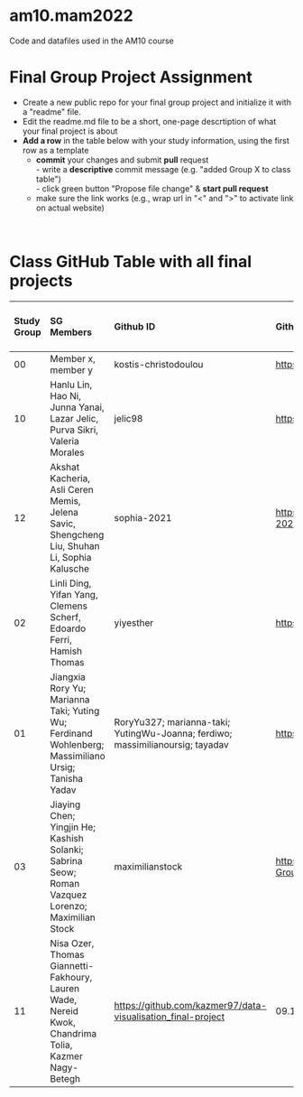 # am10.mam2022

Code and datafiles used in the AM10 course

# Final Group Project Assignment

- Create a new public repo for your final group project and initialize it with a "readme" file. 
- Edit the readme.md file to be a short, one-page descrtiption of what your final project is about
- **Add a row** in the table below with your study information, using the first row as a template
    - **commit** your changes and submit **pull** request   
            - write a **descriptive** commit message (e.g. "added Group X to class table")  
            - click green button "Propose file change" & **start pull request**
    - make sure the link works (e.g., wrap url in "<" and ">" to activate link on actual website)  
<br>

# Class GitHub Table with all final projects

| Study Group   | SG Members           |Github ID                      |Github Repo for final project        | URL address for final project       |Date Added     |  
|:--------------|:---------------------|:------------------------------------------------------|:-----------------------|:-------------------------------------|:-----------------------| 
| 00     |Member x, member y |kostis-christodoulou |<https://github.com/>|<N/A>     | 2011-11-01 |
| 10     | Hanlu Lin, Hao Ni, Junna Yanai, Lazar Jelic, Purva Sikri, Valeria Morales | jelic98 | https://github.com/jelic98/lbs_am10_group | None | 2011-11-09 |
| 12     |Akshat Kacheria, Asli Ceren Memis, Jelena Savic, Shengcheng Liu, Shuhan Li, Sophia Kalusche |sophia-2021 |<https://github.com/sophia-2021/AM10_StudyGroup12.git>|<N/A>     | 2011-11-09 |
| 02     |Linli Ding, Yifan Yang, Clemens Scherf, Edoardo Ferri, Hamish Thomas |yiyesther |<https://github.com/yiyesther/AM10_Group_2.git>|<N/A>     | 2011-11-09 |
| 01     |Jiangxia Rory Yu; Marianna Taki; Yuting Wu; Ferdinand Wohlenberg; Massimiliano Ursig; Tanisha Yadav |RoryYu327; marianna-taki; YutingWu-Joanna; ferdiwo; massimilianoursig; tayadav |<https://github.com/tayadav/Data_visualization.git>|  <N/A>  | 2011-11-09 |
| 03     |Jiaying Chen; Yingjin He; Kashish Solanki; Sabrina Seow; Roman Vazquez Lorenzo; Maximilian Stock |maximilianstock |<https://github.com/maximilianstock/AM10-Group-3>|  <N/A>  | 2011-11-09 |
| 11 | Nisa Ozer, Thomas Giannetti-Fakhoury, Lauren Wade, Nereid Kwok, Chandrima Tolia, Kazmer Nagy-Betegh | https://github.com/kazmer97/data-visualisation_final-project | 09.11.2021 |
